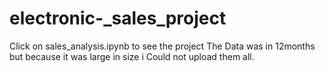 # electronic-_sales_project


Click on sales_analysis.ipynb to see the project
The Data was in 12months but because it was large in size i Could not upload them all.
